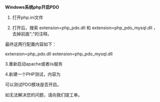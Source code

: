 **Windows系统php开启PDO**

1. 打开php.ini文件

2. 打开后，搜索 extension=php_pdo.dll 和 extension=php_pdo_mysql.dll ，去掉前面“;”的注释。

最终这两行配置内容如下：

extension=php_pdo.dll extension=php_pdo_mysql.dll

3.重新启动apache或者iis服务

4.新建一个PHP测试，内容为

<?php phpinfo(); ?>

可以测试PDO模块是否开启。

如无法解决您的问题，请向我们提工单。
